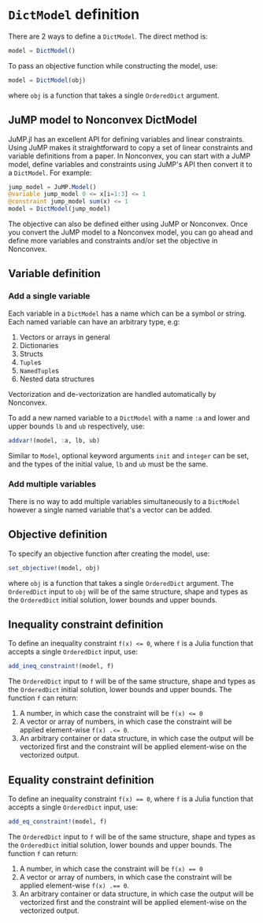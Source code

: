 # `DictModel` definition

There are 2 ways to define a `DictModel`. The direct method is:
```julia
model = DictModel()
```
To pass an objective function while constructing the model, use:
```julia
model = DictModel(obj)
```
where `obj` is a function that takes a single `OrderedDict` argument.

## JuMP model to Nonconvex DictModel

JuMP.jl has an excellent API for defining variables and linear constraints. Using JuMP makes it straightforward to copy a set of linear constraints and variable definitions from a paper. In Nonconvex, you can start with a JuMP model, define variables and constraints using JuMP's API then convert it to a `DictModel`. For example:
```julia
jump_model = JuMP.Model()
@variable jump_model 0 <= x[i=1:3] <= 1
@constraint jump_model sum(x) <= 1
model = DictModel(jump_model)
```
The objective can also be defined either using JuMP or Nonconvex. Once you convert the JuMP model to a Nonconvex model, you can go ahead and define more variables and constraints and/or set the objective in Nonconvex.

## Variable definition

### Add a single variable

Each variable in a `DictModel` has a name which can be a symbol or string. Each named variable can have an arbitrary type, e.g:
1. Vectors or arrays in general
2. Dictionaries
3. Structs
4. `Tuple`s
5. `NamedTuple`s
6. Nested data structures

Vectorization and de-vectorization are handled automatically by Nonconvex.

To add a new named variable to a `DictModel` with a name `:a` and lower and upper bounds `lb` and `ub` respectively, use:
```julia
addvar!(model, :a, lb, ub)
```
Similar to `Model`, optional keyword arguments `init` and `integer` can be set, and the types of the initial value, `lb` and `ub` must be the same.

### Add multiple variables

There is no way to add multiple variables simultaneously to a `DictModel` however a single named variable that's a vector can be added.

## Objective definition

To specify an objective function after creating the model, use:
```julia
set_objective!(model, obj)
```
where `obj` is a function that takes a single `OrderedDict` argument. The `OrderedDict` input to `obj` will be of the same structure, shape and types as the `OrderedDict` initial solution, lower bounds and upper bounds.

## Inequality constraint definition

To define an inequality constraint `f(x) <= 0`, where `f` is a Julia function that accepts a single `OrderedDict` input, use:
```julia
add_ineq_constraint!(model, f)
```
The `OrderedDict` input to `f` will be of the same structure, shape and types as the `OrderedDict` initial solution, lower bounds and upper bounds. The function `f` can return:
1. A number, in which case the constraint will be `f(x) <= 0`
2. A vector or array of numbers, in which case the constraint will be applied element-wise `f(x) .<= 0`.
3. An arbitrary container or data structure, in which case the output will be vectorized first and the constraint will be applied element-wise on the vectorized output.

## Equality constraint definition

To define an inequality constraint `f(x) == 0`, where `f` is a Julia function that accepts a single `OrderedDict` input, use:
```julia
add_eq_constraint!(model, f)
```
The `OrderedDict` input to `f` will be of the same structure, shape and types as the `OrderedDict` initial solution, lower bounds and upper bounds. The function `f` can return:
1. A number, in which case the constraint will be `f(x) == 0`
2. A vector or array of numbers, in which case the constraint will be applied element-wise `f(x) .== 0`.
3. An arbitrary container or data structure, in which case the output will be vectorized first and the constraint will be applied element-wise on the vectorized output.
